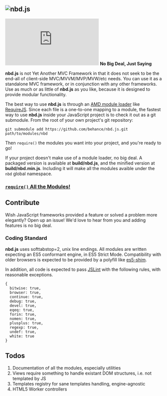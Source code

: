 ![nbd.js](http://i.imgur.com/qstw3.png)
---
![![Build Status](https://travis-ci.org/Aintaer/nbd.js.png?branch=master)](https://travis-ci.org/Aintaer/nbd.js)
**No Big Deal, Just Saying** 

**nbd.js** is not Yet Another MVC Framework in that it does not seek to be the
end-all of client-side MVC/MVVM/MVP/MVW/etc needs. You can use it as a
standalone MVC framework, or in conjunction with any other frameworks. Use as
much or as little of **nbd.js** as you like, because it is designed to provide
modular functionality.

The best way to use **nbd.js** is through an [AMD module loader][amd] like
[RequireJS][]. Since each file is a one-to-one mapping to a module, the
fastest way to use **nbd.js** inside your JavaScript project is to check it out as
a git submodule. From the root of your own project's git repository:

    git submodule add https://github.com/behance/nbd.js.git path/to/modules/nbd

Then `require()` the modules you want into your project, and you're ready to
go! 

If your project doesn't make use of a module loader, no big deal. A packaged
version is available at **build/nbd.js**, and the minified version at
**build/nbd.min.js**. Including it will make all the modules avaible under the
`nbd` global namespace.

[amd]: https://github.com/amdjs/amdjs-api/wiki/AMD
[requirejs]: http://requirejs.org/

### [`require()` All the Modules!](nbd.js/blob/master/docs/index.md)

## Contribute
Wish JavaScript frameworks provided a feature or solved a problem more
elegantly? Open up an issue! We'd love to hear from you and adding features is
no big deal.

### Coding Standard
**nbd.js** uses softtabstop=2, unix line endings. All modules are written
expecting an ES5 conformant engine, in ES5 Strict Mode. Compatibility with
older browsers is expected to be provided by a polyfill like [es5-shim][shim].

In addition, all code is expected to pass [JSLint][] with the following rules,
with reasonable exceptions.

    {
      bitwise: true,
      browser: true,
      continue: true,
      debug: true,
      devel: true,
      eqeq: true,
      forin: true,
      nomen: true,
      plusplus: true,
      regexp: true,
      undef: true,
      white: true
    }

[shim]: https://github.com/kriskowal/es5-shim
[jslint]: http://www.jslint.com/lint.html

## Todos

1. Documentation of all the modules, especially utilities
2. Views require something to handle existant DOM structures, i.e. not
   templated by JS
3. Templates registry for sane templates handling, engine-agnostic
4. HTML5 Worker controllers
